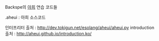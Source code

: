 Backspe의 [아희](http://aheui.github.io/) 연습 코드들

.aheui : 아희 소스코드

인터프리터 출처 : http://dev.tokigun.net/esolang/aheui/aheui.py
introduction 출처 : http://aheui.github.io/introduction.ko/
